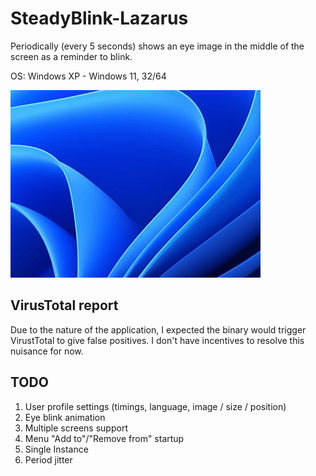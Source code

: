 # SteadyBlink-Lazarus
Periodically (every 5 seconds) shows an eye image in the middle of the screen as a reminder to blink.

OS: Windows XP - Windows 11, 32/64

![SteadyBlink](SteadyBlink.gif)

## VirusTotal report
Due to the nature of the application, I expected the binary would trigger VirustTotal to give false positives. I don't have incentives to resolve this nuisance for now.

## TODO
1) User profile settings (timings, language, image / size / position)
2) Eye blink animation
3) Multiple screens support
4) Menu "Add to"/"Remove from" startup
5) Single Instance
6) Period jitter
